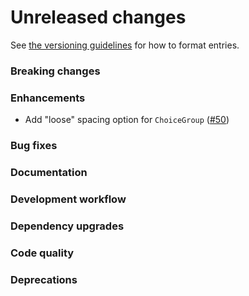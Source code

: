# Unreleased changes

See [the versioning guidelines](VERSIONING.md) for how to format entries.

### Breaking changes

### Enhancements

-   Add "loose" spacing option for `ChoiceGroup` ([#50](https://github.com/FieldLevel/FieldLevelPlaybook/pull/50))

### Bug fixes

### Documentation

### Development workflow

### Dependency upgrades

### Code quality

### Deprecations
